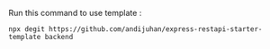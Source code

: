 Run this command to use template :

```
npx degit https://github.com/andijuhan/express-restapi-starter-template backend
```

